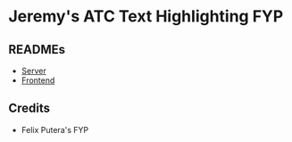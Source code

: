 # Jeremy's ATC Text Highlighting FYP

## READMEs
- [Server](server/README.md)
- [Frontend](frontend/README.md)

## Credits
- Felix Putera's FYP
